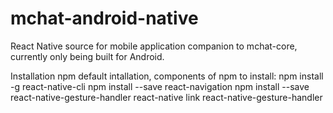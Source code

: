 # mchat-android-native
React Native source for mobile application companion to mchat-core, currently only being built for Android.


Installation 
npm default intallation, components of npm to install: 
npm install -g react-native-cli
npm install --save react-navigation
npm install --save react-native-gesture-handler
react-native link react-native-gesture-handler 